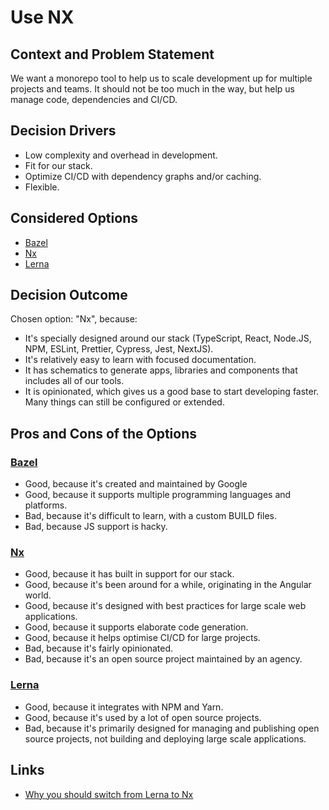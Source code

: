 # Use NX

## Context and Problem Statement

We want a monorepo tool to help us to scale development up for multiple projects and teams. It should not be too much in the way, but help us manage code, dependencies and CI/CD.

## Decision Drivers

* Low complexity and overhead in development.
* Fit for our stack.
* Optimize CI/CD with dependency graphs and/or caching.
* Flexible.

## Considered Options

* [Bazel]
* [Nx]
* [Lerna]

## Decision Outcome

Chosen option: "Nx", because:

* It's specially designed around our stack (TypeScript, React, Node.JS, NPM, ESLint, Prettier, Cypress, Jest, NextJS).
* It's relatively easy to learn with focused documentation.
* It has schematics to generate apps, libraries and components that includes all of our tools.
* It is opinionated, which gives us a good base to start developing faster. Many things can still be configured or extended.

## Pros and Cons of the Options

### [Bazel]

* Good, because it's created and maintained by Google
* Good, because it supports multiple programming languages and platforms.
* Bad, because it's difficult to learn, with a custom BUILD files.
* Bad, because JS support is hacky.

### [Nx]

* Good, because it has built in support for our stack.
* Good, because it's been around for a while, originating in the Angular world.
* Good, because it's designed with best practices for large scale web applications.
* Good, because it supports elaborate code generation.
* Good, because it helps optimise CI/CD for large projects.
* Bad, because it's fairly opinionated.
* Bad, because it's an open source project maintained by an agency.

### [Lerna]

* Good, because it integrates with NPM and Yarn.
* Good, because it's used by a lot of open source projects.
* Bad, because it's primarily designed for managing and publishing open source projects, not building and deploying large scale applications.

## Links

* [Why you should switch from Lerna to Nx](https://blog.nrwl.io/why-you-should-switch-from-lerna-to-nx-463bcaf6821)

[Pants]: https://www.pantsbuild.org/
[Bazel]: https://bazel.build/
[Nx]: https://nx.dev/
[Lerna]: https://lerna.js.org/
